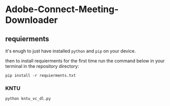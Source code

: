 # Adobe-Connect-Meeting-Downloader

## requierments
it's enugh to just have installed `python` and `pip` on your device.

then to install requierments for the first time
run the command below in your terminal in the repository directory:
```
pip install -r requierments.txt
```
### KNTU
```
python kntu_vc_dl.py
```
